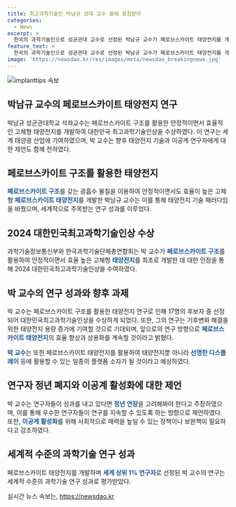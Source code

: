 ```yaml
---
title: 최고과학기술인 박남규 성대 교수 올해 표창받아
categories:
  - News
excerpt: >
  한국의 과학기술인으로 성균관대 교수로 선정된 박남규 교수가 페로브스카이트 태양전지를 개발하며 국제적인 공로를 인정받았다. 이러한 성과를 바탕으로 박 교수는 연구자들의 정년 폐지를 주장하고 이공계 활성화를 위한 노력을 다짐했다. 박 교수의 연구결과는 세계적 주목을 받으며 태양전지 분야의 새로운 획기를 열었다. 또한, 대한민국 최고과학기술인상 수상 및 세계 한인 과학기술인대회에서의 표창을 통해 그의 위상을 높였다.
feature_text: >
  한국의 과학기술인으로 성균관대 교수로 선정된 박남규 교수가 페로브스카이트 태양전지를 개발하며 국제적인 공로를 인정받았다. 이러한 성과를 바탕으로 박 교수는 연구자들의 정년 폐지를 주장하고 이공계 활성화를 위한 노력을 다짐했다. 박 교수의 연구결과는 세계적 주목을 받으며 태양전지 분야의 새로운 획기를 열었다. 또한, 대한민국 최고과학기술인상 수상 및 세계 한인 과학기술인대회에서의 표창을 통해 그의 위상을 높였다.
image: 'https://newsdao.kr/res/images/meta/newsdao_breakingnews.jpg'
---
```


<p><img src="https://newsdao.kr/res/images/meta/newsdao_breakingnews.jpg" alt="implanttips 속보" /></p>

<h2 data-ke-size="size26">박남규 교수의 페로브스카이트 태양전지 연구</h2>

<p data-ke-size="size16">박남규 성균관대학교 석좌교수는 페로브스카이트 구조를 활용한 안정적이면서 효율적인 고체형 태양전지를 개발하여 대한민국 최고과학기술인상을 수상하였다. 이 연구는 세계 태양광 산업에 기여하였으며, 박 교수는 향후 태양전지 기술과 이공계 연구자에게 대한 제언도 함께 전하였다.</p>

<h2 data-ke-size="size26">페로브스카이트 구조를 활용한 태양전지</h2>

<p data-ke-size="size16"><b><span style="color: #1a5490;">페로브스카이트 구조</span></b>를 갖는 광흡수 물질을 이용하여 안정적이면서도 효율이 높은 고체형 <b><span style="color: #1a5490;">페로브스카이트 태양전지</span></b>를 개발한 박남규 교수는 이를 통해 태양전지 기술 패러다임을 바꿨으며, 세계적으로 주목받는 연구 성과를 이루었다.</p>

<h2 data-ke-size="size26">2024 대한민국최고과학기술인상 수상</h2>

<p data-ke-size="size16">과학기술정보통신부와 한국과학기술단체총연합회는 박 교수가 <b><span style="color: #1a5490;">페로브스카이트 구조</span></b>를 활용하여 안정적이면서 효율 높은 고체형 <b><span style="color: #1a5490;">태양전지</span></b>를 최초로 개발한 데 대한 인정을 통해 2024 대한민국최고과학기술인상을 수여하였다.</p>

<h2 data-ke-size="size26">박 교수의 연구 성과와 향후 과제</h2>

<p data-ke-size="size16">박 교수는 페로브스카이트 구조를 활용한 태양전지 연구로 인해 17명의 후보자 중 선정되어 대한민국최고과학기술인상을 수상하게 되었다. 또한, 그의 연구는 기후변화 해결을 위한 태양전지 용량 증가에 기여할 것으로 기대되며, 앞으로의 연구 방향으로 <b><span style="color: #1a5490;">페로브스카이트 태양전지</span></b>의 효율 향상과 상용화를 계속할 것이라고 밝혔다.</p>

<p data-ke-size="size16"><b><span style="color: #1a5490;">박 교수</span></b>는 또한 페로브스카이트 태양전지를 활용하여 태양전지뿐 아니라 <b><span style="color: #1a5490;">선명한 디스플레이</span></b> 등에 활용할 수 있는 일종의 플랫폼 소자가 될 것이라고 예상하였다.</p>

<h2 data-ke-size="size26">연구자 정년 폐지와 이공계 활성화에 대한 제언</h2>

<p data-ke-size="size16">박 교수는 연구자들이 성과를 내고 있다면 <b><span style="color: #1a5490;">정년 연장</span></b>을 고려해봐야 한다고 주장하였으며, 이를 통해 우수한 연구자들이 연구를 지속할 수 있도록 하는 방향으로 제언하였다. 또한, <b><span style="color: #1a5490;">이공계 활성화</span></b>를 위해 사회적으로 매력을 높일 수 있는 정책이나 보완책이 필요하다고 강조하였다.</p>

<h2 data-ke-size="size26">세계적 수준의 과학기술 연구 성과</h2>

<p data-ke-size="size16">페로브스카이트 태양전지를 개발하며 <b><span style="color: #1a5490;">세계 상위 1% 연구자</span></b>로 선정된 박 교수의 연구는 세계적 수준의 과학기술 연구 성과로 평가받았다.</p>
실시간 뉴스 속보는, <a href="https://newsdao.kr" rel="dofollow">https://newsdao.kr</a>


